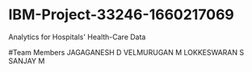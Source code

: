 # IBM-Project-33246-1660217069
Analytics for Hospitals' Health-Care Data

#Team Members
JAGAGANESH D
VELMURUGAN M
LOKKESWARAN S
SANJAY M

